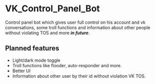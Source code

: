 ﻿# VK_Control_Panel_Bot
Control panel bot which gives user full control on his account and vk conversations, some troll functions and information about other people without violating TOS and more ___in future___.
## Planned features
- Light/dark mode toggle
- Troll functions like flooder, auto-responder and more.
- Better UI
- Information about other user by their id without violation VK TOS.


